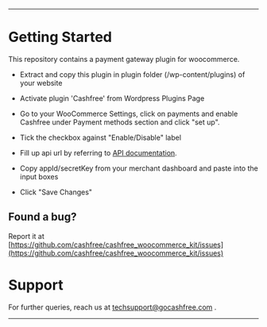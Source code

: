 *********************************************************************************
# Getting Started

This repository contains a payment gateway plugin for woocommerce. 

- Extract and copy this plugin in plugin folder (/wp-content/plugins) of your website

- Activate plugin 'Cashfree' from Wordpress Plugins Page

- Go to your WooCommerce Settings, click on payments and enable Cashfree under Payment methods section and click "set up".

- Tick the checkbox against "Enable/Disable" label

- Fill up api url by referring to [API documentation](http://docs.cashfree.com/docs/rest/guide/).

- Copy appId/secretKey from your merchant dashboard and paste into the input boxes

- Click "Save Changes"

## Found a bug?

Report it at [https://github.com/cashfree/cashfree_woocommerce_kit/issues](https://github.com/cashfree/cashfree_woocommerce_kit/issues)

# Support

For further queries, reach us at techsupport@gocashfree.com .

********************************************************************************** 




